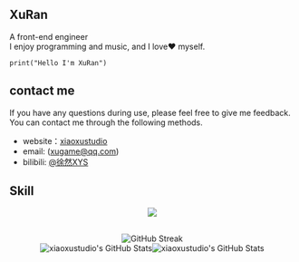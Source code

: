 ## XuRan

A front-end engineer  
I enjoy programming and music, and I love❤️ myself.

```
print("Hello I'm XuRan")
```
## contact me
If you have any questions during use, please feel free to give me feedback. You can contact me through the following methods.
* website：[xiaoxustudio](https://www.xiaoxustudio.top)
* email: (xugame@qq.com)
* bilibili: [@徐然XYS](https://space.bilibili.com/291565199)

## Skill

<p align="center">
  <a href="https://skillicons.dev">
    <img src="https://skillicons.dev/icons?i=ts,js,html,css,react,vue,godot" />
  </a>
</p>

## 

<div align="center"><img src=https://streak-stats.demolab.com/?user=xiaoxustudio" alt="GitHub Streak" /></div>

<div align="center"><img src="https://github-readme-stats.vercel.app/api?username=xiaoxustudio&theme=vue&show_icons=true&hide_border=true&count_private=true" alt="xiaoxustudio's GitHub Stats" /><img src="https://github-readme-stats.vercel.app/api/top-langs/?username=xiaoxustudio&theme=vue&show_icons=true&hide_border=true&layout=compact" alt="xiaoxustudio's GitHub Stats" /></div>
